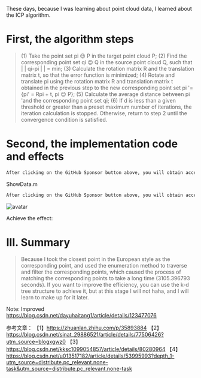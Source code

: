 These days, because I was learning about point cloud data, I learned about the ICP algorithm.  

#  First, the algorithm steps 

>  (1) Take the point set pi 😉 P in the target point cloud P; (2) Find the corresponding point set qi 😉 Q in the source point cloud Q, such that | | qi-pi | | = min; (3) Calculate the rotation matrix R and the translation matrix t, so that the error function is minimized; (4) Rotate and translate pi using the rotation matrix R and translation matrix t obtained in the previous step to the new corresponding point set pi '= {pi' = Rpi + t, pi 😉 P}; (5) Calculate the average distance between pi 'and the corresponding point set qi; (6) If d is less than a given threshold or greater than a preset maximum number of iterations, the iteration calculation is stopped. Otherwise, return to step 2 until the convergence condition is satisfied. 

#  Second, the implementation code and effects 

 ```python  
After clicking on the GitHub Sponsor button above, you will obtain access permissions to my private code repository ( https://github.com/slowlon/my_code_bar ) to view this blog code. By searching the code number of this blog, you can find the code you need, code number is: 2024020309574090195
 ```  
ShowData.m 

 ```python  
After clicking on the GitHub Sponsor button above, you will obtain access permissions to my private code repository ( https://github.com/slowlon/my_code_bar ) to view this blog code. By searching the code number of this blog, you can find the code you need, code number is: 2024020309574090195
 ```  
![avatar]( 20200306135315452.png) 

 Achieve the effect:  

#  III. Summary 

>  Because I took the closest point in the European style as the corresponding point, and used the enumeration method to traverse and filter the corresponding points, which caused the process of matching the corresponding points to take a long time (3105.396793 seconds). If you want to improve the efficiency, you can use the k-d tree structure to achieve it, but at this stage I will not haha, and I will learn to make up for it later. 

Note: Improved https://blog.csdn.net/dayuhaitang1/article/details/123477076 

参考文章： 【1】https://zhuanlan.zhihu.com/p/35893884 【2】https://blog.csdn.net/sinat_29886521/article/details/77506426?utm_source=blogxgwz0 【3】https://blog.csdn.net/kksc1099054857/article/details/80280964 【4】https://blog.csdn.net/u013517182/article/details/53995993?depth_1-utm_source=distribute.pc_relevant.none-task&utm_source=distribute.pc_relevant.none-task 


